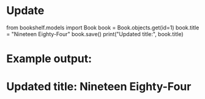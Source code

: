 # Update

from bookshelf.models import Book
book = Book.objects.get(id=1)
book.title = "Nineteen Eighty-Four"
book.save()
print("Updated title:", book.title)
# Example output:
# Updated title: Nineteen Eighty-Four
